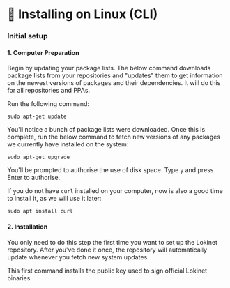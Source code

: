 # 🐧 Installing on Linux \(CLI\)

### Initial setup

#### 1. Computer Preparation

Begin by updating your package lists. The below command downloads package lists from your repositories and "updates" them to get information on the newest versions of packages and their dependencies. It will do this for all repositories and PPAs.

Run the following command:

```text
sudo apt-get update
```

You'll notice a bunch of package lists were downloaded. Once this is complete, run the below command to fetch new versions of any packages we currently have installed on the system:

```text
sudo apt-get upgrade
```

You'll be prompted to authorise the use of disk space. Type `y` and press Enter to authorise.

If you do not have `curl` installed on your computer, now is also a good time to install it, as we will use it later:

```text
sudo apt install curl
```

#### 2. Installation

You only need to do this step the first time you want to set up the Lokinet repository. After you've done it once, the repository will automatically update whenever you fetch new system updates.

This first command installs the public key used to sign official Lokinet binaries.




